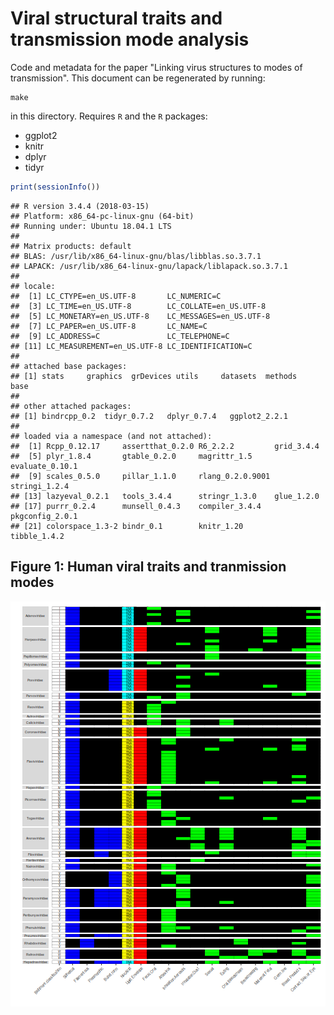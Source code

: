 # Viral structural traits and transmission mode analysis
Code and metadata for the paper "Linking virus structures to modes of transmission". This document can be regenerated by running:

```
make
```

in this directory. Requires `R` and the `R` packages:
* ggplot2
* knitr
* dplyr
* tidyr





```r
print(sessionInfo())
```

```
## R version 3.4.4 (2018-03-15)
## Platform: x86_64-pc-linux-gnu (64-bit)
## Running under: Ubuntu 18.04.1 LTS
## 
## Matrix products: default
## BLAS: /usr/lib/x86_64-linux-gnu/blas/libblas.so.3.7.1
## LAPACK: /usr/lib/x86_64-linux-gnu/lapack/liblapack.so.3.7.1
## 
## locale:
##  [1] LC_CTYPE=en_US.UTF-8       LC_NUMERIC=C              
##  [3] LC_TIME=en_US.UTF-8        LC_COLLATE=en_US.UTF-8    
##  [5] LC_MONETARY=en_US.UTF-8    LC_MESSAGES=en_US.UTF-8   
##  [7] LC_PAPER=en_US.UTF-8       LC_NAME=C                 
##  [9] LC_ADDRESS=C               LC_TELEPHONE=C            
## [11] LC_MEASUREMENT=en_US.UTF-8 LC_IDENTIFICATION=C       
## 
## attached base packages:
## [1] stats     graphics  grDevices utils     datasets  methods   base     
## 
## other attached packages:
## [1] bindrcpp_0.2  tidyr_0.7.2   dplyr_0.7.4   ggplot2_2.2.1
## 
## loaded via a namespace (and not attached):
##  [1] Rcpp_0.12.17     assertthat_0.2.0 R6_2.2.2         grid_3.4.4      
##  [5] plyr_1.8.4       gtable_0.2.0     magrittr_1.5     evaluate_0.10.1 
##  [9] scales_0.5.0     pillar_1.1.0     rlang_0.2.0.9001 stringi_1.2.4   
## [13] lazyeval_0.2.1   tools_3.4.4      stringr_1.3.0    glue_1.2.0      
## [17] purrr_0.2.4      munsell_0.4.3    compiler_3.4.4   pkgconfig_2.0.1 
## [21] colorspace_1.3-2 bindr_0.1        knitr_1.20       tibble_1.4.2
```


## Figure 1: Human viral traits and tranmission modes
![plot of chunk humanHeatmap](figure/humanHeatmap-1.png)
